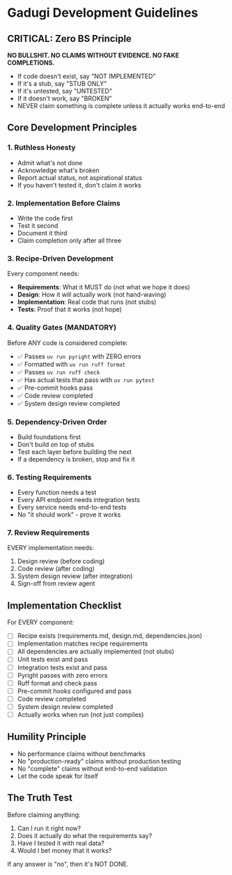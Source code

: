 # Gadugi Development Guidelines

## CRITICAL: Zero BS Principle

**NO BULLSHIT. NO CLAIMS WITHOUT EVIDENCE. NO FAKE COMPLETIONS.**

- If code doesn't exist, say "NOT IMPLEMENTED"
- If it's a stub, say "STUB ONLY"
- If it's untested, say "UNTESTED"
- If it doesn't work, say "BROKEN"
- NEVER claim something is complete unless it actually works end-to-end

## Core Development Principles

### 1. Ruthless Honesty
- Admit what's not done
- Acknowledge what's broken
- Report actual status, not aspirational status
- If you haven't tested it, don't claim it works

### 2. Implementation Before Claims
- Write the code first
- Test it second
- Document it third
- Claim completion only after all three

### 3. Recipe-Driven Development
Every component needs:
- **Requirements**: What it MUST do (not what we hope it does)
- **Design**: How it will actually work (not hand-waving)
- **Implementation**: Real code that runs (not stubs)
- **Tests**: Proof that it works (not hope)

### 4. Quality Gates (MANDATORY)
Before ANY code is considered complete:
- ✅ Passes `uv run pyright` with ZERO errors
- ✅ Formatted with `uv run ruff format`
- ✅ Passes `uv run ruff check`
- ✅ Has actual tests that pass with `uv run pytest`
- ✅ Pre-commit hooks pass
- ✅ Code review completed
- ✅ System design review completed

### 5. Dependency-Driven Order
- Build foundations first
- Don't build on top of stubs
- Test each layer before building the next
- If a dependency is broken, stop and fix it

### 6. Testing Requirements
- Every function needs a test
- Every API endpoint needs integration tests
- Every service needs end-to-end tests
- No "it should work" - prove it works

### 7. Review Requirements
EVERY implementation needs:
1. Design review (before coding)
2. Code review (after coding)
3. System design review (after integration)
4. Sign-off from review agent

## Implementation Checklist

For EVERY component:
- [ ] Recipe exists (requirements.md, design.md, dependencies.json)
- [ ] Implementation matches recipe requirements
- [ ] All dependencies are actually implemented (not stubs)
- [ ] Unit tests exist and pass
- [ ] Integration tests exist and pass
- [ ] Pyright passes with zero errors
- [ ] Ruff format and check pass
- [ ] Pre-commit hooks configured and pass
- [ ] Code review completed
- [ ] System design review completed
- [ ] Actually works when run (not just compiles)

## Humility Principle
- No performance claims without benchmarks
- No "production-ready" claims without production testing
- No "complete" claims without end-to-end validation
- Let the code speak for itself

## The Truth Test
Before claiming anything:
1. Can I run it right now?
2. Does it actually do what the requirements say?
3. Have I tested it with real data?
4. Would I bet money that it works?

If any answer is "no", then it's NOT DONE.